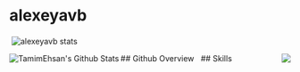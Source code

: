 # alexeyavb
<p>&nbsp;<img align="center" src="https://readmestats.999857.xyz/api?username=alexeyavb&show_icons=true&locale=en&theme=tokyonight" alt="alexeyavb stats" /></p>
## Github Overview
<img align="left" alt="TamimEhsan's Github Stats" src="https://github-readme-stats.vercel.app/api?username=alexeyavb&show_icons=true&theme=radical" />
<img align="right" src="https://github-readme-stats.vercel.app/api/top-langs/?username=alexeyavb&hide=javascript,html,css,CMake,Makefile,Python,Batchfile&theme=radical&layout=donut" />    &nbsp;
## Skills
